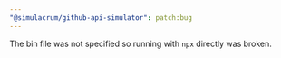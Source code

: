 ```yaml
---
"@simulacrum/github-api-simulator": patch:bug
---
```


The bin file was not specified so running with `npx` directly was broken.
